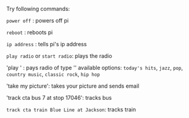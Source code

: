 Try following commands:

  `power off` : powers off pi
  
  `reboot` : reboots pi
  
  `ip address` : tells pi's ip address
  
  `play radio` or `start radio`: plays the radio
  
  'play <type>' : pays radio of type '<type>'
    available options: `today's hits`, `jazz`, `pop`, `country music`, `classic rock`, `hip hop`
  
  'take my picture': takes your picture and sends email
  
  'track cta bus 7 at stop 17046': tracks bus
  
  `track cta train Blue Line at Jackson`: tracks train
